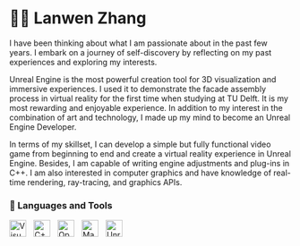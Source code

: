 # 🤸‍♂️ Lanwen Zhang

I have been thinking about what I am passionate about in the past few years. I embark on a journey of self-discovery by reflecting on my past experiences and exploring my interests.

Unreal Engine is the most powerful creation tool for 3D visualization and immersive experiences. I used it to demonstrate the facade assembly process in virtual reality for the first time when studying at TU Delft. It is my most rewarding and enjoyable experience. In addition to my interest in the combination of art and technology, I made up my mind to become an Unreal Engine Developer.

In terms of my skillset, I can develop a simple but fully functional video game from beginning to end and create a virtual reality experience in Unreal Engine. Besides, I am capable of writing engine adjustments and plug-ins in C++. I am also interested in computer graphics and have knowledge of real-time rendering, ray-tracing, and graphics APIs.
</details>

### 🧰 Languages and Tools

<img align="left" alt="Visual Studio" width="30px" style="padding-right:10px;" src="https://cdn.jsdelivr.net/gh/devicons/devicon@latest/icons/visualstudio/visualstudio-original.svg"/>
<img align="left" alt="C++" width="30px" style="padding-right:10px;" src="https://cdn.jsdelivr.net/gh/devicons/devicon@latest/icons/cplusplus/cplusplus-original.svg" />
<img align="left" alt="OpenGL" width="30px" style="padding-right:10px;" src="https://cdn.jsdelivr.net/gh/devicons/devicon@latest/icons/opengl/opengl-plain.svg" />
<img align="left" alt="Maya" width="30px" style="padding-right:10px;" src="https://cdn.jsdelivr.net/gh/devicons/devicon@latest/icons/maya/maya-original-wordmark.svg" />
<img align="left" alt="Unreal Engine" width="30px" style="padding-right:10px;" src="https://cdn.jsdelivr.net/gh/devicons/devicon@latest/icons/unrealengine/unrealengine-original.svg" />


<br />
